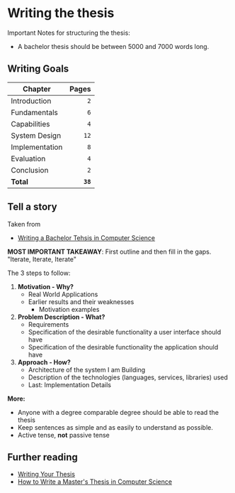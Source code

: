 # Writing the thesis

Important Notes for structuring the thesis:

- A bachelor thesis should be between 5000 and 7000 words long.

## Writing Goals

| Chapter        |    Pages |
| -------------- | -------: |
| Introduction   |      `2` |
| Fundamentals   |      `6` |
| Capabilities   |      `4` |
| System Design  |     `12` |
| Implementation |      `8` |
| Evaluation     |      `4` |
| Conclusion     |      `2` |
| **Total**      | **`38`** |

## Tell a story

Taken from 
- [Writing a Bachelor Tehsis in Computer Science](https://liacs.leidenuniv.nl/~nijssensgr/bachelorklas-2014-2015/writing.pdf)

**MOST IMPORTANT TAKEAWAY**: First outline and then fill in the gaps. "Iterate, Iterate, Iterate"

The 3 steps to follow:

1. **Motivation - Why?**
   - Real World Applications
   - Earlier results and their weaknesses
     - Motivation examples
2. **Problem Description - What?**
   - Requirements
   - Specification of the desirable functionality a user interface should have
   - Specification of the desirable functionality the application should have
3. **Approach - How?**
   - Architecture of the system I am Building
   - Description of the technologies (languages, services, libraries) used
   - Last: Implementation Details

**More:**
- Anyone with a degree comparable degree should be able to read the thesis
- Keep sentences as simple and as easily to understand as possible.
- Active tense, **not** passive tense


## Further reading

- [Writing Your Thesis](https://www.cs7.tf.fau.eu/teaching/student-theses/writing-your-thesis/)
- [How to Write a Master's Thesis in Computer Science](https://www.cs.auckland.ac.nz/~ian/msc/write)
